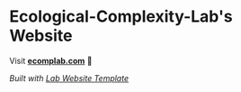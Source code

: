 
# Ecological-Complexity-Lab's Website

Visit **[ecomplab.com](http://ecomplab.com)** 🚀

_Built with [Lab Website Template](https://greene-lab.gitbook.io/lab-website-template-docs)_

